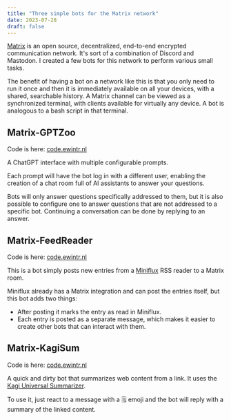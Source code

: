 ```yaml
---
title: "Three simple bots for the Matrix network"
date: 2023-07-28
draft: false
---
```


[Matrix](https://matrix.org) is an open source, decentralized, end-to-end encrypted communication network. It's sort of a combination of Discord and Mastodon. I created a few bots for this network to perform various small tasks.<!-- more -->

The benefit of having a bot on a network like this is that you only need to run it once and then it is immediately available on all your devices, with a shared, searchable history. A Matrix channel can be viewed as a synchronized terminal, with clients available for virtually any device. A bot is analogous to a bash script in that terminal.

## Matrix-GPTZoo

Code is here: [code.ewintr.nl](https://code.ewintr.nl/ewintr/matrix-gptzoo)

A ChatGPT interface with multiple configurable prompts.

Each prompt will have the bot log in with a different user, enabling the creation of a chat room full of AI assistants to answer your questions.

Bots will only answer questions specifically addressed to them, but it is also possible to configure one to answer questions that are not addressed to a specific bot. Continuing a conversation can be done by replying to an answer.

## Matrix-FeedReader

Code is here: [code.ewintr.nl](https://code.ewintr.nl/ewintr/matrix-feedreader)

This is a bot simply posts new entries from a [Miniflux](https://miniflux.app/) RSS reader to a Matrix room.

Miniflux already has a Matrix integration and can post the entries itself, but this bot adds two things:

* After posting it marks the entry as read in Miniflux.
* Each entry is posted as a separate message, which makes it easier to create other bots that can interact with them.

## Matrix-KagiSum

Code is here: [code.ewintr.nl](https://code.ewintr.nl/ewintr/matrix-kagisum)

A quick and dirty bot that summarizes web content from a link. It uses the [Kagi Universal Summarizer](https://blog.kagi.com/universal-summarizer).

To use it, just react to a message with a 🗒️ emoji and the bot will reply with a summary of the linked content.

